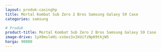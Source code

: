 ```yaml
---
layout: produk-casinghp
title: Mortal Kombat Sub Zero 2 Bros Samsung Galaxy S9 Case
categories: samsung

# Produk
product-title: Mortal Kombat Sub Zero 2 Bros Samsung Galaxy S9 Case
image-drive: 1yX9msleHi-xsUoz3x1kUifzNpK9tkjW5
harga: 90000
---
```

